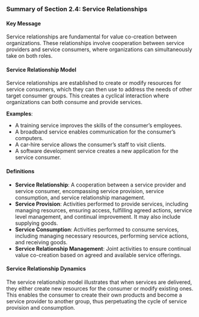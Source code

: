 ### Summary of Section 2.4: Service Relationships

#### Key Message
Service relationships are fundamental for value co-creation between organizations. These relationships involve cooperation between service providers and service consumers, where organizations can simultaneously take on both roles.

#### Service Relationship Model
Service relationships are established to create or modify resources for service consumers, which they can then use to address the needs of other target consumer groups. This creates a cyclical interaction where organizations can both consume and provide services.

**Examples**:
- A training service improves the skills of the consumer’s employees.
- A broadband service enables communication for the consumer’s computers.
- A car-hire service allows the consumer’s staff to visit clients.
- A software development service creates a new application for the service consumer.

#### Definitions
- **Service Relationship**: A cooperation between a service provider and service consumer, encompassing service provision, service consumption, and service relationship management.
- **Service Provision**: Activities performed to provide services, including managing resources, ensuring access, fulfilling agreed actions, service level management, and continual improvement. It may also include supplying goods.
- **Service Consumption**: Activities performed to consume services, including managing necessary resources, performing service actions, and receiving goods.
- **Service Relationship Management**: Joint activities to ensure continual value co-creation based on agreed and available service offerings.

#### Service Relationship Dynamics
The service relationship model illustrates that when services are delivered, they either create new resources for the consumer or modify existing ones. This enables the consumer to create their own products and become a service provider to another group, thus perpetuating the cycle of service provision and consumption.